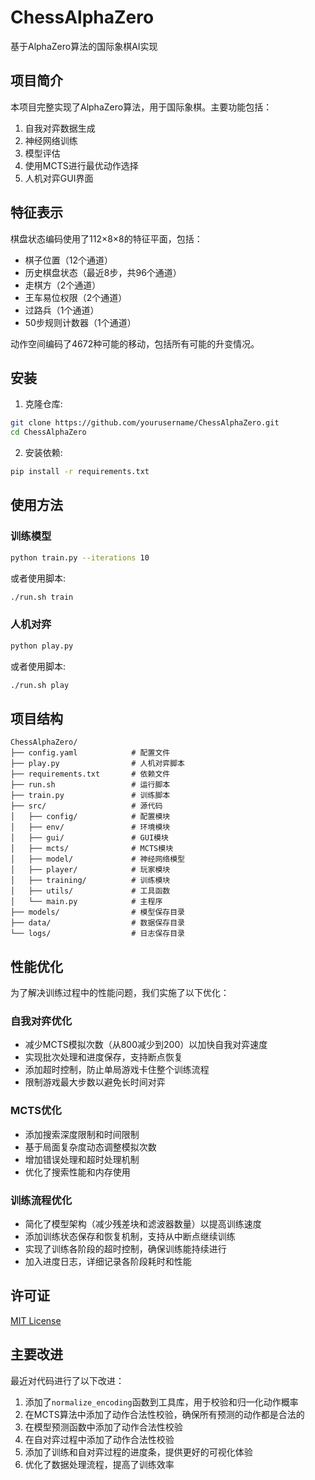 # ChessAlphaZero

基于AlphaZero算法的国际象棋AI实现

## 项目简介

本项目完整实现了AlphaZero算法，用于国际象棋。主要功能包括：

1. 自我对弈数据生成
2. 神经网络训练
3. 模型评估
4. 使用MCTS进行最优动作选择
5. 人机对弈GUI界面

## 特征表示

棋盘状态编码使用了112×8×8的特征平面，包括：
- 棋子位置（12个通道）
- 历史棋盘状态（最近8步，共96个通道）
- 走棋方（2个通道）
- 王车易位权限（2个通道）
- 过路兵（1个通道）
- 50步规则计数器（1个通道）

动作空间编码了4672种可能的移动，包括所有可能的升变情况。

## 安装

1. 克隆仓库:
```bash
git clone https://github.com/yourusername/ChessAlphaZero.git
cd ChessAlphaZero
```

2. 安装依赖:
```bash
pip install -r requirements.txt
```

## 使用方法

### 训练模型

```bash
python train.py --iterations 10
```

或者使用脚本:

```bash
./run.sh train
```

### 人机对弈

```bash
python play.py
```

或者使用脚本:

```bash
./run.sh play
```

## 项目结构

```
ChessAlphaZero/
├── config.yaml            # 配置文件
├── play.py                # 人机对弈脚本
├── requirements.txt       # 依赖文件
├── run.sh                 # 运行脚本
├── train.py               # 训练脚本
├── src/                   # 源代码
│   ├── config/            # 配置模块
│   ├── env/               # 环境模块
│   ├── gui/               # GUI模块
│   ├── mcts/              # MCTS模块
│   ├── model/             # 神经网络模型
│   ├── player/            # 玩家模块
│   ├── training/          # 训练模块
│   ├── utils/             # 工具函数
│   └── main.py            # 主程序
├── models/                # 模型保存目录
├── data/                  # 数据保存目录
└── logs/                  # 日志保存目录
```

## 性能优化

为了解决训练过程中的性能问题，我们实施了以下优化：

### 自我对弈优化
- 减少MCTS模拟次数（从800减少到200）以加快自我对弈速度
- 实现批次处理和进度保存，支持断点恢复
- 添加超时控制，防止单局游戏卡住整个训练流程
- 限制游戏最大步数以避免长时间对弈

### MCTS优化
- 添加搜索深度限制和时间限制
- 基于局面复杂度动态调整模拟次数
- 增加错误处理和超时处理机制
- 优化了搜索性能和内存使用

### 训练流程优化
- 简化了模型架构（减少残差块和滤波器数量）以提高训练速度
- 添加训练状态保存和恢复机制，支持从中断点继续训练
- 实现了训练各阶段的超时控制，确保训练能持续进行
- 加入进度日志，详细记录各阶段耗时和性能

## 许可证

[MIT License](LICENSE)

## 主要改进

最近对代码进行了以下改进：

1. 添加了`normalize_encoding`函数到工具库，用于校验和归一化动作概率
2. 在MCTS算法中添加了动作合法性校验，确保所有预测的动作都是合法的
3. 在模型预测函数中添加了动作合法性校验
4. 在自对弈过程中添加了动作合法性校验
5. 添加了训练和自对弈过程的进度条，提供更好的可视化体验
6. 优化了数据处理流程，提高了训练效率 